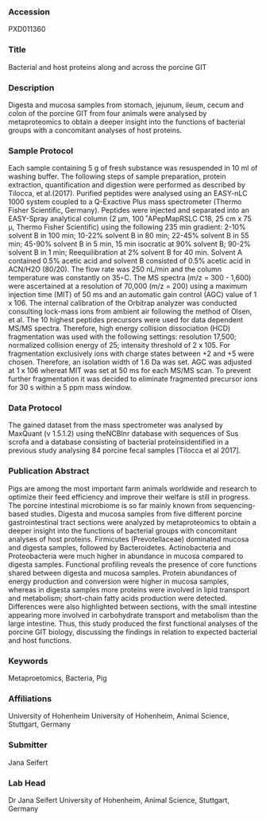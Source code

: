 ### Accession
PXD011360

### Title
Bacterial and host proteins along and across the porcine GIT

### Description
Digesta and mucosa samples from stomach, jejunum, ileum, cecum and colon of the porcine GIT from four animals were analysed by metaproteomics to obtain a deeper insight into the functions of bacterial groups with a concomitant analyses of host proteins.

### Sample Protocol
Each sample containing 5 g of fresh substance was resuspended in 10 ml of washing buffer. The following steps of sample preparation, protein extraction, quantification and digestion were performed as described by Tilocca, et al.(2017). Purified peptides were analysed using an EASY-nLC 1000 system coupled to a Q-Exactive Plus mass spectrometer (Thermo Fisher Scientific, Germany). Peptides were injected and separated into an EASY-Spray analytical column (2 µm, 100 ˚APepMapRSLC C18, 25 cm x 75 µ, Thermo Fisher Scientific) using the following 235 min gradient: 2-10% solvent B in 100 min; 10-22% solvent B in 80 min; 22-45% solvent B in 55 min; 45-90% solvent B in 5 min, 15 min isocratic at 90% solvent B; 90-2% solvent B in 1 min; Reequilibration at 2% solvent B for 40 min. Solvent A contained 0.5% acetic acid and solvent B consisted of 0.5% acetic acid in ACN/H2O (80/20). The flow rate was 250 nL/min and the column temperature was constantly on 35◦C. The MS spectra (m/z = 300 - 1,600) were ascertained at a resolution of 70,000 (m/z = 200) using a maximum injection time (MIT) of 50 ms and an automatic gain control (AGC) value of 1 x 106. The internal calibration of the Orbitrap analyzer was conducted consulting lock-mass ions from ambient air following the method of Olsen, et al. The 10 highest peptides precursors were used for data dependent MS/MS spectra. Therefore, high energy collision dissociation (HCD) fragmentation was used with the following settings: resolution 17,500; normalized collision energy of 25; intensity threshold of 2 x 105. For fragmentation exclusively ions with charge states between +2 and +5 were chosen. Therefore, an isolation width of 1.6 Da was set. AGC was adjusted at 1 x 106 whereat MIT was set at 50 ms for each MS/MS scan. To prevent further fragmentation it was decided to eliminate fragmented precursor ions for 30 s within a 5 ppm mass window.

### Data Protocol
The gained dataset from the mass spectrometer was analysed by MaxQuant (v 1.5.1.2) using theNCBInr database with sequences of Sus scrofa and a database consisting of bacterial proteinsidentified in a previous study analysing 84 porcine fecal samples [Tilocca et al 2017].

### Publication Abstract
Pigs are among the most important farm animals worldwide and research to optimize their feed efficiency and improve their welfare is still in progress. The porcine intestinal microbiome is so far mainly known from sequencing-based studies. Digesta and mucosa samples from five different porcine gastrointestinal tract sections were analyzed by metaproteomics to obtain a deeper insight into the functions of bacterial groups with concomitant analyses of host proteins. Firmicutes (Prevotellaceae) dominated mucosa and digesta samples, followed by Bacteroidetes. Actinobacteria and Proteobacteria were much higher in abundance in mucosa compared to digesta samples. Functional profiling reveals the presence of core functions shared between digesta and mucosa samples. Protein abundances of energy production and conversion were higher in mucosa samples, whereas in digesta samples more proteins were involved in lipid transport and metabolism; short-chain fatty acids production were detected. Differences were also highlighted between sections, with the small intestine appearing more involved in carbohydrate transport and metabolism than the large intestine. Thus, this study produced the first functional analyses of the porcine GIT biology, discussing the findings in relation to expected bacterial and host functions.

### Keywords
Metaproetomics, Bacteria, Pig

### Affiliations
University of Hohenheim
University of Hohenheim, Animal Science, Stuttgart, Germany

### Submitter
Jana Seifert

### Lab Head
Dr Jana Seifert
University of Hohenheim, Animal Science, Stuttgart, Germany


